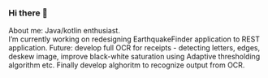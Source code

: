 ### Hi there 👋
About me: Java/kotlin enthusiast.<br>
I’m currently working on redesigning EarthquakeFinder application to REST application.
Future: develop full OCR for receipts - detecting letters, edges, deskew image, improve black-white saturation using Adaptive thresholding algorithm etc.
Finally develop alghoritm to recognize output from OCR.

<!--
**piotrpiedel/piotrpiedel** is a ✨ _special_ ✨ repository because its `README.md` (this file) appears on your GitHub profile.

Here are some ideas to get you started:

- 🔭 I’m currently working on ...
- 🌱 I’m currently learning ...
- 👯 I’m looking to collaborate on ...
- 🤔 I’m looking for help with ...
- 💬 Ask me about ...
- 📫 How to reach me: ...
- 😄 Pronouns: ...
- ⚡ Fun fact: ...
-->

